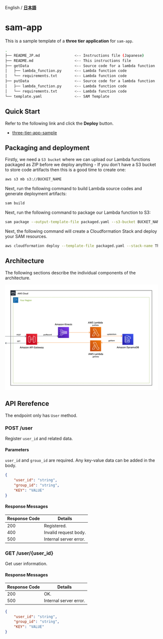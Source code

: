 English / [**日本語**](README_JP.md)

# sam-app

This is a sample template of a **three tier application** for `sam-app`.

```bash
.
├── README_JP.md                <-- Instructions file (Japanese)
├── README.md                   <-- This instructions file
├── getData                     <-- Source code for a lambda function
│   ├── lambda_function.py      <-- Lambda function code
│   └── requirements.txt        <-- Lambda function code
├── putData                     <-- Source code for a lambda function
│   ├── lambda_function.py      <-- Lambda function code
│   └── requirements.txt        <-- Lambda function code
└── template.yaml               <-- SAM Template
```

## Quick Start

Refer to the following link and click the **Deploy** button.

+ [three-tier-app-sample
](https://serverlessrepo.aws.amazon.com/applications/arn:aws:serverlessrepo:us-east-1:172664222583:applications~three-tier-app-sample)

## Packaging and deployment

Firstly, we need a `S3 bucket` where we can upload our Lambda functions packaged as ZIP before we deploy anything - If you don't have a S3 bucket to store code artifacts then this is a good time to create one:

```bash
aws s3 mb s3://BUCKET_NAME
```

Next, run the following command to build Lambda source codes and generate deployment artifacts:

```bash
sam build
```

Next, run the following command to package our Lambda function to S3:

```bash
sam package --output-template-file packaged.yaml --s3-bucket BUCKET_NAME
```

Next, the following command will create a Cloudformation Stack and deploy your SAM resources.

```bash
aws cloudformation deploy --template-file packaged.yaml --stack-name ThreeTierApp-SAM --s3-bucket BUCKET_NAME --capabilities CAPABILITY_NAMED_IAM
```

## Architecture

The following sections describe the individual components of the architecture.

![](../images/architecture.png)

## API Rerefence

The endpoint only has `User` method. 

### POST /user

Register `user_id` and related data.

#### Parameters

`user_id` and `grouo_id` are required. Any key-value data can be added in the body.

```json
{
    "user_id": "string",
    "group_id": "string",
    "KEY": "VALUE"
}
```

#### Response Messages

| Response Code | Details |
| --- | --- |
| 200 | Registered. |
| 400 | Invalid request body. |
| 500 | Internal server error. |

### GET /user/{user_id}

Get user information.

#### Response Messages

| Response Code | Details |
| --- | --- |
| 200 | OK. |
| 500 | Internal server error. |

```json
{
    "user_id": "string",
    "group_id": "string",
    "KEY": "VALUE"
}
```